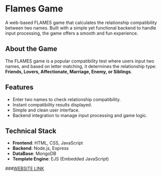# Flames Game

A web-based FLAMES game that calculates the relationship compatibility between two names. Built with a simple yet functional backend to handle input processing, the game offers a smooth and fun experience.

## About the Game

The FLAMES game is a popular compatibility test where users input two names, and based on letter matching, it determines the relationship type: **Friends, Lovers, Affectionate, Marriage, Enemy, or Siblings**.

## Features

- Enter two names to check relationship compatibility.
- Instant compatibility results displayed.
- Simple and clean user interface.
- Backend integration to manage input processing and game logic.

## Technical Stack

- **Frontend**: HTML, CSS, JavaScript
- **Backend**: Node.js, Express
- **DataBase**: MongoDB
- **Template Engine**: EJS (Embedded JavaScript)


###[WEBSITE LINK]([https://flames-game-one.vercel.app/])
